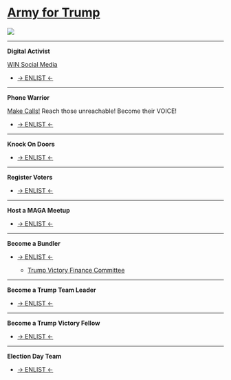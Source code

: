 # [Army for Trump](https://www.armyfortrump.com/)




![](https://www.armyfortrump.com/images/site/digitalactivistapp.jpg)

-----

**Digital Activist**

[WIN Social Media](https://www.armyfortrump.com/images/site/digitalactivistapp.jpg)

- [-> ENLIST <-](https://www.armyfortrump.com/forms/become-a-digital-activist)

-----

**Phone Warrior**

[Make Calls!](https://i.imgur.com/CMfNfyv.png) Reach those unreachable! Become their VOICE!

- [-> ENLIST <-](https://www.armyfortrump.com/forms/make-calls-on-trump-talk)

-----

**Knock On Doors**

- [-> ENLIST <-](https://www.armyfortrump.com/forms/knock-on-doors)

-----

**Register Voters**

- [-> ENLIST <-](https://www.armyfortrump.com/forms/voter-registration)

------

**Host a MAGA Meetup**

- [-> ENLIST <-](https://www.armyfortrump.com/forms/host-a-maga-meet-up)

-----

**Become a Bundler**

- [-> ENLIST <-](https://www.armyfortrump.com/forms/become-a-bundler)

  - [Trump Victory Finance Committee](https://donaldjtrump.com/bundle)

-----

**Become a Trump Team Leader**

- [-> ENLIST <-](https://www.armyfortrump.com/forms/become-a-trump-team-leader)

-----

**Become a Trump Victory Fellow**

- [-> ENLIST <-](https://www.armyfortrump.com/forms/become-a-trump-victory-fellow)

-----

**Election Day Team**

- [-> ENLIST <-](https://www.armyfortrump.com/forms/election-day-team)